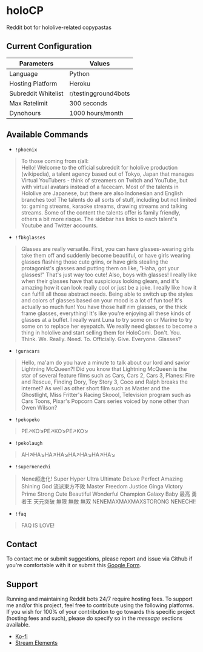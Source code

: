 # holoCP
Reddit bot for hololive-related copypastas

## Current Configuration

| Parameters          | Values               |
|---------------------|----------------------|
| Language            | Python               |
| Hosting Platform    | Heroku               |
| Subreddit Whitelist | r/testingground4bots |
| Max Ratelimit       | 300 seconds          |
| Dynohours           | 1000 hours/month     |

## Available Commands
- `!phoenix`
>To those coming from r/all:  
>Hello! Welcome to the official subreddit for hololive production (wikipedia), a talent agency based out of Tokyo, Japan 
>that manages Virtual YouTubers - think of streamers on Twitch and YouTube, but with virtual avatars instead of a facecam. 
>Most of the talents in Hololive are Japanese, but there are also Indonesian and English branches too! The talents do all sorts of stuff, including but not limited to: gaming streams, karaoke streams, drawing streams and talking streams. 
>Some of the content the talents offer is family friendly, others a bit more risque. The sidebar has links to each talent's Youtube and Twitter accounts.

- `!fbkglasses`
>Glasses are really versatile. First, you can have glasses-wearing girls take them off and suddenly become beautiful, or have girls wearing glasses flashing those cute grins, or have girls stealing the protagonist's glasses and putting them on like, "Haha, got your glasses!" 
>That's just way too cute! Also, boys with glasses! I really like when their glasses have that suspicious looking gleam, and it's amazing how it can look really cool or just be a joke. 
>I really like how it can fulfill all those abstract needs. Being able to switch up the styles and colors of glasses based on your mood is a lot of fun too! It's actually so much fun! 
>You have those half rim glasses, or the thick frame glasses, everything! It's like you're enjoying all these kinds of glasses at a buffet. 
>I really want Luna to try some on or Marine to try some on to replace her eyepatch. We really need glasses to become a thing in hololive and start selling them for HoloComi. 
>Don't. You. Think. We. Really. Need. To. Officially. Give. Everyone. Glasses?

- `!guracars`
>Hello, ma'am do you have a minute to talk about our lord and savior Lightning McQueen?!
>Did you know that Lightning McQueen is the star of several feature films such as Cars, Cars 2, Cars 3, Planes: Fire and Rescue, Finding Dory, Toy Story 3, Coco and Ralph breaks the internet? 
>As well as other short film such as Master and the Ghostlight, Miss Fritter's Racing Skoool, Television program such as Cars Toons, Pixar's Popcorn Cars series voiced by none other than Owen Wilson?

- `!pekopeko`
>PE↗KO↘PE↗KO↘PE↗KO↘

- `!pekolaugh`
>AH↗️HA↘️HA↗️HA↘️HA↗️HA↘️HA↗️HA↘️

- `!supernenechi`
>Nene超進化! Super Hyper Ultra Ultimate Deluxe Perfect Amazing Shining God 流派東方不敗 Master Freedom Justice Ginga Victory 
>Prime Strong Cute Beautiful Wonderful Champion Galaxy Baby 最高 勇者王 天元突破 無限 無敵 無双 NENEMAXMAXMAXSTORONG NENECHI!

- `!faq`
>FAQ IS LOVE!

## Contact 
To contact me or submit suggestions, please report and issue via Github if you're comfortable with it or submit this [Google Form](https://docs.google.com/forms/d/e/1FAIpQLSdQU66HN6aAVZjk7LNFqz8F0duhE_-wHRTVtN6wziMX9Aov5Q/viewform?usp=sf_link).

## Support 
Running and maintaining Reddit bots 24/7 require hosting fees. To support me and/or this project, feel free to contribute using the following platforms. If you wish for 100% of your contribution to go towards this specific project (hosting fees and such), please do specify so in the _message_ sections available.
- [Ko-fi](https://ko-fi.com/sollertia)
- [Stream Elements](https://streamelements.com/sollertia_/tip)